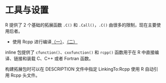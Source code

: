 # 工具与设置

R 提供了 2 个基础的拓展函数 `.C()` 和 `.Call()`，`.C()` 由很多的限制，现在主要使用后者。

- 使用 Rcpp 进行编译[（一）](01-compile.sh)、[（二）](02-load-and-use.R)

inline 包提供了 `cfunction()`、`cxxfunction()` 和 `rcpp()` 函数用于在 R 中直接编译、链接和装载
C、C++ 或者 Fortran 函数。

构建拓展包时可以在 DESCRIPTION 文件中指定 LinkingTo:Rcpp 使用 R 自动引用 Rcpp 头文件。

